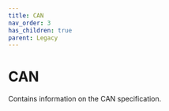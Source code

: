 ```yaml
---
title: CAN
nav_order: 3
has_children: true
parent: Legacy
---
```


# CAN

Contains information on the CAN specification.
